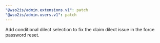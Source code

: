 ```yaml
---
"@wso2is/admin.extensions.v1": patch
"@wso2is/admin.users.v1": patch
---
```


Add conditional dilect selection to fix the claim dilect issue in the force password reset.
